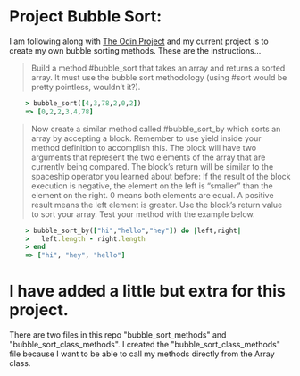 # Project Bubble Sort:
I am following along with [The Odin Project](https://www.theodinproject.com/courses/ruby-programming/lessons/advanced-building-blocks?ref=lnav) and my current project is to create my own bubble sorting methods. These are the instructions...

>Build a method #bubble_sort that takes an array and returns a sorted array. It must use the bubble sort methodology (using #sort would be pretty pointless, wouldn’t it?).
```ruby
    > bubble_sort([4,3,78,2,0,2])
    => [0,2,2,3,4,78]
```

>Now create a similar method called #bubble_sort_by which sorts an array by accepting a block. Remember to use yield inside your method definition to accomplish this. The block will have two arguments that represent the two elements of the array that are currently being compared. The block’s return will be similar to the spaceship operator you learned about before: If the result of the block execution is negative, the element on the left is “smaller” than the element on the right. 0 means both elements are equal. A positive result means the left element is greater. Use the block’s return value to sort your array. Test your method with the example below.

```ruby
    > bubble_sort_by(["hi","hello","hey"]) do |left,right|
    >   left.length - right.length
    > end
    => ["hi", "hey", "hello"]
```

# I have added a little but extra for this project. 
There are two files in this repo "bubble_sort_methods" and "bubble_sort_class_methods". I created the "bubble_sort_class_methods" file because I want to be able to call my methods directly from the Array class.  

